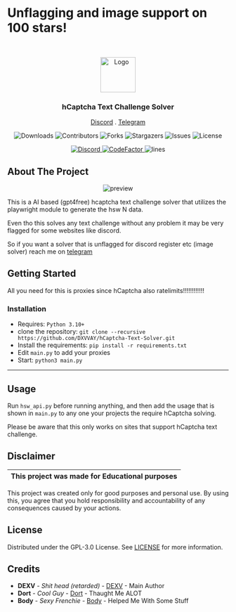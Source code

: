 # Unflagging and image support on 100 stars!

<br/>
<p align="center">
  <a href="https://github.com/DXVVAY">
    <img src="https://cdn.worldvectorlogo.com/logos/hcaptcha-2.svg" alt="Logo" width="80" height="80">
  </a>

  <h3 align="center">hCaptcha Text Challenge Solver</h3>

  <p align="center">
    <a href="https://discord.gg/xvirustool">Discord</a>
    .
    <a href="https://t.me/hCapSolution">Telegram</a>
  </p>
</p>

<p align="center">
  <img alt="Downloads" src="https://img.shields.io/github/downloads/DXVVAY/hCaptcha-Text-Solver/total">
  <img alt="Contributors" src="https://img.shields.io/github/contributors/DXVVAY/hCaptcha-Text-Solver?color=dark-green">
  <img alt="Forks" src="https://img.shields.io/github/forks/DXVVAY/hCaptcha-Text-Solver?style=social">
  <img alt="Stargazers" src="https://img.shields.io/github/stars/DXVVAY/hCaptcha-Text-Solver?style=social">
  <img alt="Issues" src="https://img.shields.io/github/issues/DXVVAY/hCaptcha-Text-Solver">
  <img alt="License" src="https://img.shields.io/github/license/DXVVAY/hCaptcha-Text-Solver">
</p>

<p align="center">
  <a href="https://discord.gg/xvirus">
    <img alt="Discord" src="https://img.shields.io/discord/1193273961476280451?label=&logo=discord&logoColor=ffffff&color=C50F1f&labelColor=C50F1f">
  </a>
  <a href="https://www.codefactor.io/repository/github/DXVVAY/hCaptcha-Text-Solver">
    <img src="https://www.codefactor.io/repository/github/DXVVAY/hCaptcha-Text-Solver/badge" alt="CodeFactor" />
  </a>
    <img alt="lines" src="https://sloc.xyz/github/DXVVAY/hCaptcha-Text-Solver">
</p>

## About The Project

<p align="center">
  <img alt="preview" src="https://github.com/DXVVAY/DXVVAY/assets/89728480/cca39ba5-8b4b-44ac-bab9-687ca62fa3fa">
</p>

This is a AI based (gpt4free) hcaptcha text challenge solver that utilizes the playwright module to generate the hsw N data.

Even tho this solves any text challenge without any problem it may be very flagged for some websites like discord.

So if you want a solver that is unflagged for discord register etc (image solver) reach me on [telegram](https://t.me/dexv0)

## Getting Started

All you need for this is proxies since hCaptcha also ratelimits!!!!!!!!!!!!

### Installation

- Requires: `Python 3.10+`
- clone the repository: `git clone --recursive https://github.com/DXVVAY/hCaptcha-Text-Solver.git`
- Install the requirements: `pip install -r requirements.txt`
- Edit `main.py` to add your proxies
- Start: `python3 main.py`

---

## Usage

Run `hsw_api.py` before running anything, and then add the usage that is shown in `main.py` to any one your projects the require hCaptcha solving.

Please be aware that this only works on sites that support hCaptcha text challenge.

## Disclaimer

|This project was made for Educational purposes|
|-------------------------------------------------|
This project was created only for good purposes and personal use.
By using this, you agree that you hold responsibility and accountability of any consequences caused by your actions.

## License

Distributed under the GPL-3.0 License. See [LICENSE](https://github.com/DXVVAY/hCaptcha-Text-Solver/blob/main/LICENSE) for more information.

## Credits

* **DEXV** - *Shit head (retarded)* - [DEXV](https://dexv.lol) - Main Author
* **Dort** - *Cool Guy* - [Dort](https://t.me/motionData) - Thaught Me ALOT
* **Body** - *Sexy Frenchie* - [Body](https://t.me/bodyalhoha) - Helped Me With Some Stuff
